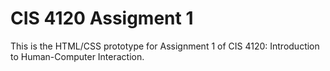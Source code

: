 # CIS 4120 Assigment 1

This is the HTML/CSS prototype for Assignment 1 of CIS 4120: Introduction to Human-Computer Interaction.
